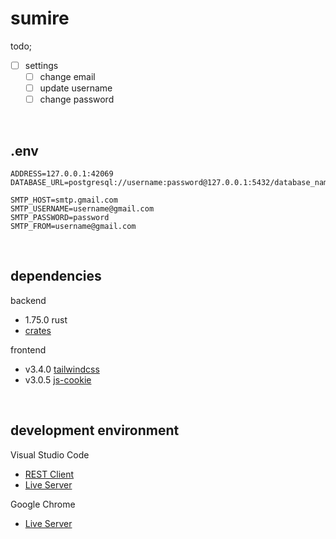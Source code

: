 # sumire

todo;

-   [ ] settings
    -   [ ] change email
    -   [ ] update username
    -   [ ] change password

<br />

## .env

```
ADDRESS=127.0.0.1:42069
DATABASE_URL=postgresql://username:password@127.0.0.1:5432/database_name

SMTP_HOST=smtp.gmail.com
SMTP_USERNAME=username@gmail.com
SMTP_PASSWORD=password
SMTP_FROM=username@gmail.com
```

<br />

## dependencies

backend

-   1.75.0 rust
-   [crates](Cargo.toml)

frontend

-   v3.4.0 [tailwindcss](https://github.com/tailwindlabs/tailwindcss)
-   v3.0.5 [js-cookie](https://github.com/js-cookie/js-cookie)

<br />

## development environment

Visual Studio Code

-   [REST Client](https://github.com/Huachao/vscode-restclient)
-   [Live Server](https://github.com/ritwickdey/vscode-live-server)

Google Chrome

-   [Live Server](https://github.com/ritwickdey/live-server-web-extension)
